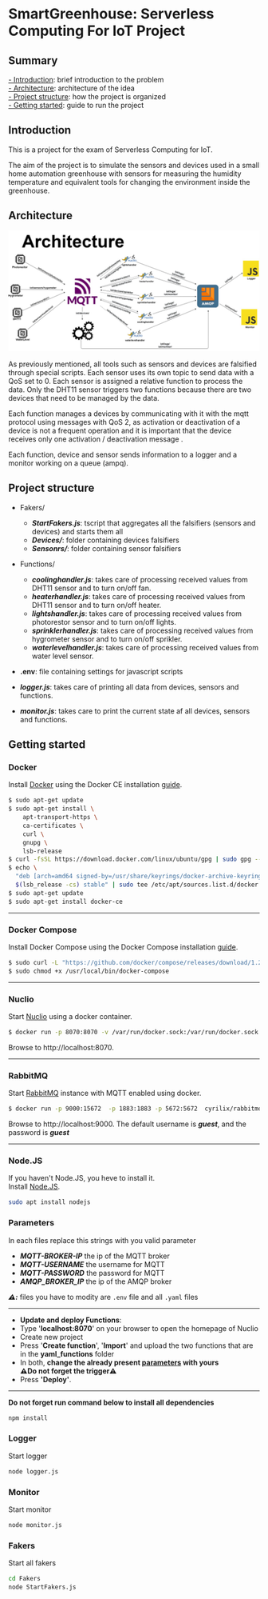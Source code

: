 # **SmartGreenhouse**: Serverless Computing For IoT Project

## Summary

[- Introduction](#Introduction): brief introduction to the problem\
[- Architecture](#Architecture): architecture of the idea\
[- Project structure](#Project-structure): how the project is organized\
[- Getting started](#Getting-started): guide to run the project

## Introduction

This is a project for the exam of Serverless Computing for IoT.

The aim of the project is to simulate the sensors and devices used in a small home automation greenhouse with sensors for measuring the humidity temperature and equivalent tools for changing the environment inside the greenhouse.

## Architecture

![Architecture.jpg](img/Architecture.jpg)

As previously mentioned, all tools such as sensors and devices are falsified through special scripts.
Each sensor uses its own topic to send data with a QoS set to 0. Each sensor is assigned a relative function to process the data. Only the DHT11 sensor triggers two functions because there are two devices that need to be managed by the data.

Each function manages a devices by communicating with it with the mqtt protocol using messages with QoS 2, as activation or deactivation of a device is not a frequent operation and it is important that the device receives only one activation / deactivation message .

Each function, device and sensor sends information to a logger and a monitor working on a queue (ampq).

## Project structure

- Fakers/

  - _**StartFakers.js**_: tscript that aggregates all the falsifiers (sensors and devices) and starts them all
  - _**Devices/**_: folder containing devices falsifiers
  - _**Sensonrs/**_: folder containing sensor falsifiers
- Functions/
  - _**coolinghandler.js**_: takes care of processing received values from DHT11 sensor and to turn on/off fan.
  - _**heaterhandler.js**_: takes care of processing received values from DHT11 sensor and to turn on/off heater.
  - _**lightshandler.js**_: takes care of processing received values from photorestor sensor and to turn on/off lights.
  - _**sprinklerhandler.js**_: takes care of processing received values from hygrometer sensor and to turn on/off sprikler.
  - _**waterlevelhandler.js**_: takes care of processing received values from water level sensor.
- **.env**: file containing settings for javascript scripts
- _**logger.js**_: takes care of printing all data from devices, sensors and functions.
- _**monitor.js**_: takes care to print the current state af all devices, sensors and functions.


## Getting started

### Docker
Install [Docker](https://www.docker.com) using the Docker CE installation [guide](https://docs.docker.com/install/linux/docker-ce/ubuntu/#extra-steps-for-aufs).

```sh
$ sudo apt-get update
$ sudo apt-get install \
    apt-transport-https \
    ca-certificates \
    curl \
    gnupg \
    lsb-release
$ curl -fsSL https://download.docker.com/linux/ubuntu/gpg | sudo gpg --dearmor -o /usr/share/keyrings/docker-archive-keyring.gpg
$ echo \
  "deb [arch=amd64 signed-by=/usr/share/keyrings/docker-archive-keyring.gpg] https://download.docker.com/linux/ubuntu \
  $(lsb_release -cs) stable" | sudo tee /etc/apt/sources.list.d/docker.list > /dev/null
$ sudo apt-get update
$ sudo apt-get install docker-ce
```

------------------------------------------------------------------------------------------------------------------------------

### Docker Compose

Install Docker Compose using the Docker Compose installation [guide](https://docs.docker.com/compose/install/#install-compose).

```sh
$ sudo curl -L "https://github.com/docker/compose/releases/download/1.22.0/docker-compose-$(uname -s)-$(uname -m)" -o /usr/local/bin/docker-compose
$ sudo chmod +x /usr/local/bin/docker-compose
```

----------------------------------------------------------------------------------------------------------------------------


### Nuclio 
Start [Nuclio](https://github.com/nuclio/nuclio) using a docker container.

```sh
$ docker run -p 8070:8070 -v /var/run/docker.sock:/var/run/docker.sock -v /tmp:/tmp nuclio/dashboard:stable-amd64
```

Browse to http://localhost:8070.

----------------------------------------------------------------------------------------------------------------------------

### RabbitMQ 

Start [RabbitMQ](https://www.rabbitmq.com) instance with MQTT enabled using docker.

```sh
$ docker run -p 9000:15672  -p 1883:1883 -p 5672:5672  cyrilix/rabbitmq-mqtt 
```

Browse to http://localhost:9000. The default username is ***guest***, and the password is ***guest***

------------------------------------------------------------------------------------------------------------------------------
### Node.JS
If you haven't Node.JS, you heve to install it. <br>
Install [Node.JS](https://nodejs.org/it/).

```sh
sudo apt install nodejs
```
### Parameters
In each files replace this strings with you valid parameter
* ***MQTT-BROKER-IP*** the ip of the MQTT broker
* ***MQTT-USERNAME*** the username for MQTT
* ***MQTT-PASSWORD*** the password for MQTT
* ***AMQP_BROKER_IP*** the ip of the AMQP broker

***⚠️:*** files you have to modity are `.env` file and all `.yaml` files

------------------------------------------------------------------------------------------------------------------------------

- **Update and deploy Functions**:
- Type '**localhost:8070**' on your browser to open the homepage of Nuclio
- Create new project
- Press '**Create function**', '**Import**' and upload the two functions that are in the **yaml_functions** folder
- In both, **change the already present [parameters](#parameters) with yours**\
**⚠️Do not forget the trigger⚠️**
- Press **'Deploy'**.


------------------------------------------------------------------------------------------------------------------------------

**Do not forget run command below to install all dependencies**
```sh
npm install
```
### Logger
Start logger
```sh
node logger.js
```

### Monitor
Start monitor
```sh
node monitor.js
```
### Fakers
Start all fakers
```sh
cd Fakers
node StartFakers.js
```
